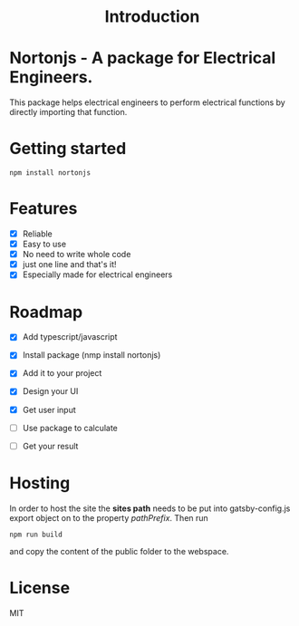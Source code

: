 ---
---

<h1 align="center">
  Introduction
</h1>

# Nortonjs - A package for Electrical Engineers.


This package helps electrical engineers to perform electrical functions by directly importing that function.

# Getting started

```
npm install nortonjs
```

# Features

- [x] Reliable
- [x] Easy to use
- [x] No need to write whole code
- [x] just one line and that's it!
- [x] Especially made for electrical engineers

# Roadmap

- [x] Add typescript/javascript
- [x] Install package (nmp install nortonjs)
- [x] Add it to your project
- [x] Design your UI 
- [x] Get user input
- [ ] Use package to calculate
- [ ] Get your result


# Hosting

In order to host the site the **sites path** needs to be put into gatsby-config.js export object on to the property _pathPrefix_. Then run

```
npm run build
```

and copy the content of the public folder to the webspace.

# License

MIT
